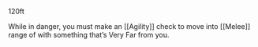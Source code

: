 120ft

While in danger, you must make an [[Agility]] check to move into [[Melee]] range of with something that’s Very Far from you.